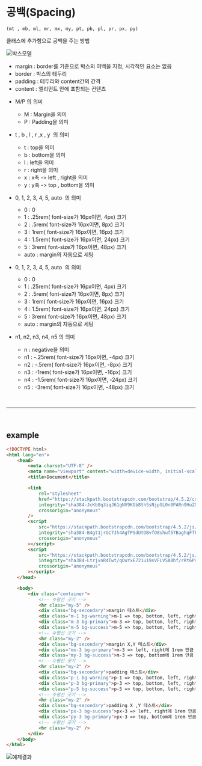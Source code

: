 # 공백(Spacing)

    (mt , mb, ml, mr, mx, my, pt, pb, pl, pr, px, py)

클래스에 추가함으로 공백을 주는 방법

![박스모델](https://velog.velcdn.com/images%2Fleyuri%2Fpost%2F9cbcd422-6c1d-4f1b-8959-6f16c25d0e09%2F103.gif)

-   margin : border를 기준으로 박스의 여백을 지정, 시각적인 요소는 없음
-   border : 박스의 테두리
-   padding : 테두리와 content간의 간격
-   content : 엘리먼트 안에 포함되는 컨텐츠

*   M/P 의 의미

    -   M : Margin을 의미
    -   P : Padding을 의미

*   t , b , l , r ,x , y  의 의미

    -   t : top을 의미
    -   b : bottom을 의미
    -   l : left을 의미
    -   r : right을 의미
    -   x : x축 -> left , right을 의미
    -   y : y축 -> top , bottom을 의미

*   0, 1, 2, 3, 4, 5, auto  의 의미

    -   0 : 0
    -   1 : .25rem( font-size가 16px이면, 4px) 크기
    -   2 : .5rem( font-size가 16px이면, 8px) 크기
    -   3 : 1rem( font-size가 16px이면, 16px) 크기
    -   4 : 1.5rem( font-size가 16px이면, 24px) 크기
    -   5 : 3rem( font-size가 16px이면, 48px) 크기
    -   auto : margin의 자동으로 세팅

*   0, 1, 2, 3, 4, 5, auto  의 의미

    -   0 : 0
    -   1 : .25rem( font-size가 16px이면, 4px) 크기
    -   2 : .5rem( font-size가 16px이면, 8px) 크기
    -   3 : 1rem( font-size가 16px이면, 16px) 크기
    -   4 : 1.5rem( font-size가 16px이면, 24px) 크기
    -   5 : 3rem( font-size가 16px이면, 48px) 크기
    -   auto : margin의 자동으로 세팅

*   n1, n2, n3, n4, n5 의 의미
    -   n : negative을 의미
    -   n1 : -.25rem( font-size가 16px이면, -4px) 크기
    -   n2 : -.5rem( font-size가 16px이면, -8px) 크기
    -   n3 : -1rem( font-size가 16px이면, -16px) 크기
    -   n4 : -1.5rem( font-size가 16px이면, -24px) 크기
    -   n5 : -3rem( font-size가 16px이면, -48px) 크기

<br/>

---

<br/>

## example

```html
<!DOCTYPE html>
<html lang="en">
    <head>
        <meta charset="UTF-8" />
        <meta name="viewport" content="width=device-width, initial-scale=1.0" />
        <title>Document</title>

        <link
            rel="stylesheet"
            href="https://stackpath.bootstrapcdn.com/bootstrap/4.5.2/css/bootstrap.min.css"
            integrity="sha384-JcKb8q3iqJ61gNV9KGb8thSsNjpSL0n8PARn9HuZOnIxN0hoP+VmmDGMN5t9UJ0Z"
            crossorigin="anonymous"
        />
        <script
            src="https://stackpath.bootstrapcdn.com/bootstrap/4.5.2/js/bootstrap.min.js"
            integrity="sha384-B4gt1jrGC7Jh4AgTPSdUtOBvfO8shuf57BaghqFfPlYxofvL8/KUEfYiJOMMV+rV"
            crossorigin="anonymous"
        ></script>
        <script
            src="https://stackpath.bootstrapcdn.com/bootstrap/4.5.2/js/bootstrap.bundle.min.js"
            integrity="sha384-LtrjvnR4Twt/qOuYxE721u19sVFLVSA4hf/rRt6PrZTmiPltdZcI7q7PXQBYTKyf"
            crossorigin="anonymous"
        ></script>
    </head>

    <body>
        <div class="container">
            <!-- 수평선 긋기 -->
            <hr class="my-5" />
            <div class="bg-secondary">margin 테스트</div>
            <div class="m-1 bg-warning">m-1 => top, bottom, left, right에 .25rem 만큼 margin</div>
            <div class="m-3 bg-primary">m-3 => top, bottom, left, right에 1rem 만큼 margin</div>
            <div class="m-5 bg-success">m-5 => top, bottom, left, right에 3rem 만큼 margin</div>
            <!-- 수평선 긋기 -->
            <hr class="my-2" />
            <div class="bg-secondary">margin X,Y 테스트</div>
            <div class="mx-3 bg-primary">m-3 => left, right에 1rem 만큼 margin</div>
            <div class="my-3 bg-success">m-3 => top, bottom에 1rem 만큼 margin</div>
            <!-- 수평선 긋기 -->
            <hr class="my-2" />
            <div class="bg-secondary">padding 테스트</div>
            <div class="p-1 bg-warning">p-1 => top, bottom, left, right에 .25rem 만큼 padding</div>
            <div class="p-3 bg-primary">p-3 => top, bottom, left, right에 1rem 만큼 padding</div>
            <div class="p-5 bg-success">p-5 => top, bottom, left, right에 3rem 만큼 padding</div>
            <!-- 수평선 긋기 -->
            <hr class="my-2" />
            <div class="bg-secondary">padding X ,Y 테스트</div>
            <div class="px-3 bg-success">px-3 => left, right에 1rem 만큼 padding</div>
            <div class="py-3 bg-primary">px-3 => top, bottom에 1rem 만큼 padding</div>
            <!-- 수평선 긋기 -->
            <hr class="my-2" />
        </div>
    </body>
</html>
```

![예제결과](https://velog.velcdn.com/images%2Fleyuri%2Fpost%2Fb77f6816-402e-426d-b6aa-0df63dd66794%2F%EC%BA%A1%EC%B2%98.PNG)
